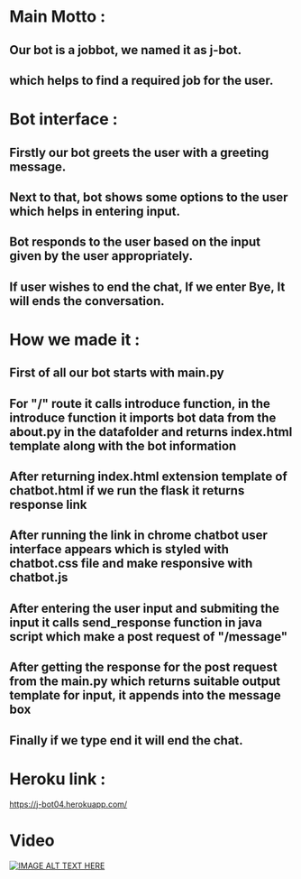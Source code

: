 # Main Motto :
## Our bot is a jobbot, we named it as j-bot.
## which helps to find a required job for the user.

# Bot interface :

## Firstly our bot greets the user with a greeting message.
## Next to that, bot shows some options to the user which helps in entering input.
## Bot responds to the user based on the input given by the user appropriately.
## If user wishes to end the chat, If we enter Bye, It will ends the conversation.

# How we made it :

## First of all our bot starts with main.py
## For "/" route it calls introduce function, in the introduce function it imports bot data from the about.py in the datafolder and returns index.html template along with the bot information
## After returning index.html extension template of chatbot.html if we run the flask it returns response link
## After running the link in chrome chatbot user interface appears which is styled with chatbot.css file and make responsive with chatbot.js
## After entering the user input and submiting the input it calls send_response function in java script which make a post request of "/message"
## After getting the response for the post request from the main.py which returns suitable output template for input, it appends into the message box
## Finally if we type end it will end the chat.

# Heroku link :
https://j-bot04.herokuapp.com/

# Video
[![IMAGE ALT TEXT HERE](https://i2.wp.com/jobbot.ai/wp-content/uploads/2017/05/jobbot-wide-primary.png?fit=600%2C221)](https://youtu.be/o8NgYJMMyZc)
